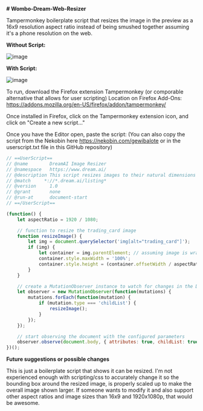 **# Wombo-Dream-Web-Resizer**

Tampermonkey boilerplate script that resizes the image in the preview as a 16x9 resolution aspect ratio instead of being smushed together assuming it's a phone resolution on the web. 

**Without Script:**

![image](https://github.com/lofihippo/Wombo-Dream-Web-Resizer/assets/130268671/1093f769-4b60-4013-a34d-bee1e109e86c)

**With Script:**

![image](https://github.com/lofihippo/Wombo-Dream-Web-Resizer/assets/130268671/658ab10d-7084-46b6-82a8-d0562cb51c20)

To run, download the Firefox extension Tampermonkey (or comporable alternative that allows for user scripting)
Location on Firefox Add-Ons: https://addons.mozilla.org/en-US/firefox/addon/tampermonkey/

Once installed in Firefox, click on the Tampermonkey extension icon, and click on "Create a new script..."

Once you have the Editor open, paste the script: 
(You can also copy the script from the Nekobin here https://nekobin.com/gewibalote or in the userscript.txt file in this GitHub repository)

```javascript
// ==UserScript==
// @name        DreamAI Image Resizer
// @namespace   https://www.dream.ai/
// @description This script resizes images to their natural dimensions on DreamAI websites.
// @match     *://*.dream.ai/listing*
// @version     1.0
// @grant       none
// @run-at      document-start
// ==/UserScript==

(function() {
    let aspectRatio = 1920 / 1080;

    // function to resize the trading_card image
    function resizeImage() {
        let img = document.querySelector('img[alt="trading_card"]');
        if (img) {
            let container = img.parentElement; // assuming image is wrapped in a container
            container.style.maxWidth = '100%';
            container.style.height = (container.offsetWidth / aspectRatio) + 'px';
        }
    }

    // create a MutationObserver instance to watch for changes in the DOM
    let observer = new MutationObserver(function(mutations) {
        mutations.forEach(function(mutation) {
            if (mutation.type === 'childList') {
                resizeImage();
            }
        });
    });

    // start observing the document with the configured parameters
    observer.observe(document.body, { attributes: true, childList: true, subtree: true });
})();
```
**Future suggestions or possible changes**

This is just a boilerplate script that shows it can be resized. I'm not experienced enough with scripting/css to accurately change it so the bounding box around the resized image, is properly scaled up to make the overall image shown larger. 
If someone wants to modify it and also support other aspect ratios and image sizes than 16x9 and 1920x1080p, that would be awesome. 
